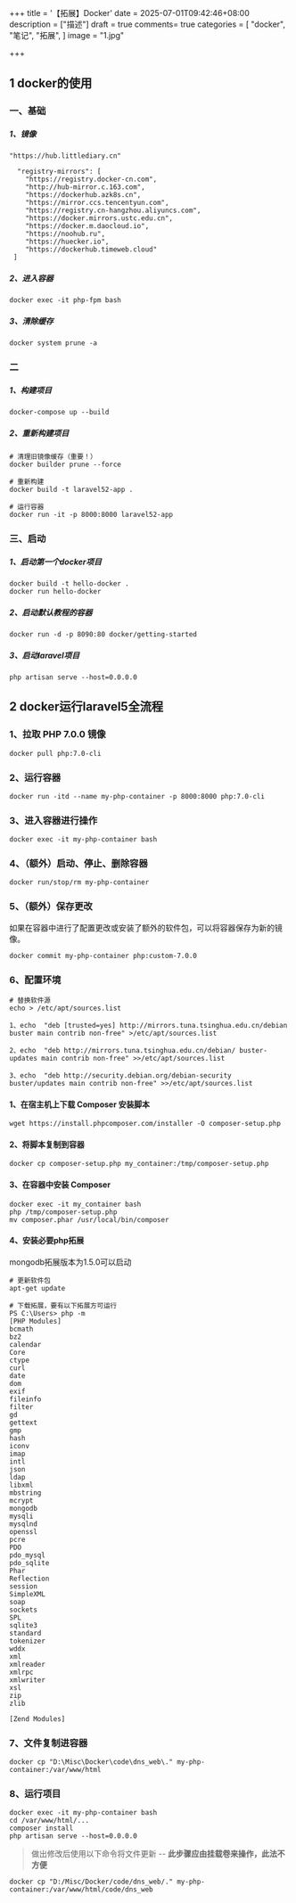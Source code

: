 +++
title = '【拓展】Docker'
date = 2025-07-01T09:42:46+08:00
description = ["描述"]
draft = true
comments= true
categories = [
    "docker",
    "笔记",
    "拓展",
]
image = "1.jpg"

+++

## 1 docker的使用

### 一、基础

##### 1、镜像

```
"https://hub.littlediary.cn"

  "registry-mirrors": [
    "https://registry.docker-cn.com",
    "http://hub-mirror.c.163.com",
    "https://dockerhub.azk8s.cn",
    "https://mirror.ccs.tencentyun.com",
    "https://registry.cn-hangzhou.aliyuncs.com",
    "https://docker.mirrors.ustc.edu.cn",
    "https://docker.m.daocloud.io",  
    "https://noohub.ru", 
    "https://huecker.io",
    "https://dockerhub.timeweb.cloud" 
 ]
```

##### 2、进入容器

```
docker exec -it php-fpm bash
```

##### 3、清除缓存

```
docker system prune -a
```



### 二

##### 1、构建项目

```
docker-compose up --build
```

##### 2、重新构建项目

```
# 清理旧镜像缓存（重要！）
docker builder prune --force

# 重新构建
docker build -t laravel52-app .

# 运行容器
docker run -it -p 8000:8000 laravel52-app
```



### 三、启动

##### 1、启动第一个docker项目

```
docker build -t hello-docker .
docker run hello-docker
```

##### 2、启动默认教程的容器

```
docker run -d -p 8090:80 docker/getting-started
```

##### 3、启动laravel项目

```
php artisan serve --host=0.0.0.0
```





## 2 docker运行laravel5全流程

### 1、拉取 PHP 7.0.0 镜像

```
docker pull php:7.0-cli
```



### 2、运行容器

```
docker run -itd --name my-php-container -p 8000:8000 php:7.0-cli
```



### 3、进入容器进行操作

```
docker exec -it my-php-container bash
```



### 4、（额外）启动、停止、删除容器

```
docker run/stop/rm my-php-container
```



### 5、（额外）保存更改

如果在容器中进行了配置更改或安装了额外的软件包，可以将容器保存为新的镜像。

```
docker commit my-php-container php:custom-7.0.0
```



### 6、配置环境

```
# 替换软件源
echo > /etc/apt/sources.list

1、echo  "deb [trusted=yes] http://mirrors.tuna.tsinghua.edu.cn/debian buster main contrib non-free" >/etc/apt/sources.list

2、echo  "deb http://mirrors.tuna.tsinghua.edu.cn/debian/ buster-updates main contrib non-free" >>/etc/apt/sources.list

3、echo  "deb http://security.debian.org/debian-security buster/updates main contrib non-free" >>/etc/apt/sources.list
```

#### 1、在宿主机上下载 Composer 安装脚本

```
wget https://install.phpcomposer.com/installer -O composer-setup.php
```

#### 2、将脚本复制到容器

```
docker cp composer-setup.php my_container:/tmp/composer-setup.php
```

#### 3、在容器中安装 Composer

```
docker exec -it my_container bash
php /tmp/composer-setup.php
mv composer.phar /usr/local/bin/composer
```

#### 4、安装必要php拓展

mongodb拓展版本为1.5.0可以启动

```
# 更新软件包
apt-get update

# 下载拓展，要有以下拓展方可运行
PS C:\Users> php -m
[PHP Modules]
bcmath
bz2
calendar
Core
ctype
curl
date
dom
exif
fileinfo
filter
gd
gettext
gmp
hash
iconv
imap
intl
json
ldap
libxml
mbstring
mcrypt
mongodb
mysqli
mysqlnd
openssl
pcre
PDO
pdo_mysql
pdo_sqlite
Phar
Reflection
session
SimpleXML
soap
sockets
SPL
sqlite3
standard
tokenizer
wddx
xml
xmlreader
xmlrpc
xmlwriter
xsl
zip
zlib

[Zend Modules]
```



### 7、文件复制进容器

```
docker cp "D:\Misc\Docker\code\dns_web\." my-php-container:/var/www/html
```



### 8、运行项目

```
docker exec -it my-php-container bash
cd /var/www/html/...
composer install
php artisan serve --host=0.0.0.0
```



<blockquote class="alert-note">



做出修改后使用以下命令将文件更新 -- **此步骤应由挂载卷来操作，此法不方便**

</blockquote>

```
docker cp "D:/Misc/Docker/code/dns_web/." my-php-container:/var/www/html/code/dns_web
```


